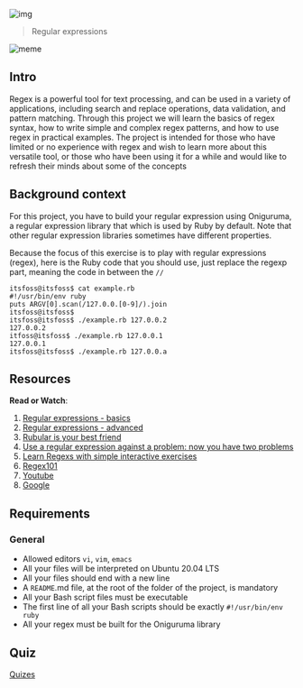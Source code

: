 ![img](https://assets.imaginablefutures.com/media/images/ALX_Logo.max-200x150.png)
  > Regular expressions

![meme](https://intranet.alxswe.com/images/contents/sysadmin/concepts/29/regex_now_2_problems.jpg)

## Intro 
Regex is a powerful tool for text processing, and can be used in a variety of applications, including search and replace operations, data validation, and pattern matching. Through this project we  will learn the basics of regex syntax, how to write simple and complex regex patterns, and how to use regex in practical examples. The project is intended for those who have limited or no experience with regex and wish to learn more about this versatile tool, or those who have been using it for a while and would like to refresh their minds about some of the concepts

## Background context
For this project, you have to build your regular expression using Oniguruma, a regular expression library that which is used by Ruby by default. Note that other regular expression libraries sometimes have different properties.

Because the focus of this exercise is to play with regular expressions (regex), here is the Ruby code that you should use, just replace the regexp part, meaning the code in between the ```//```

```
itsfoss@itsfoss$ cat example.rb
#!/usr/bin/env ruby
puts ARGV[0].scan(/127.0.0.[0-9]/).join
itsfoss@itsfoss$
itsfoss@itsfoss$ ./example.rb 127.0.0.2
127.0.0.2
itfoss@itsfoss$ ./example.rb 127.0.0.1
127.0.0.1
itsfoss@itsfoss$ ./example.rb 127.0.0.a
```
## Resources
__Read or Watch__:
1. [Regular expressions - basics](https://www.slideshare.net/neha_jain/introducing-regular-expressions)
2. [Regular expressions - advanced](https://www.slideshare.net/neha_jain/advanced-regular-expressions-80296518)
3. [Rubular is your best friend](https://rubular.com/)
3. [Use  a regular expression against a problem: now you have two problems](https://blog.codinghorror.com/regular-expressions-now-you-have-two-problems/)
4. [Learn Regexs with simple interactive exercises](https://regexone.com/)
5. [Regex101](https://regex101.com/)
6. [Youtube](https://www.youtube.com/results?search_query=regex)
7. [Google](https://www.google.com/search?q=regular+expressions)

## Requirements
### General 
- Allowed editors ```vi```, ```vim```, ```emacs```
- All your files will be interpreted on Ubuntu 20.04 LTS
- All your files should end with a new line
- A ```README```.md file, at the root of the folder of the project, is mandatory
- All your Bash script files must be executable
- The first line of all your Bash scripts should be exactly ```#!/usr/bin/env ruby```
- All your regex must be built for the Oniguruma library

## Quiz
[Quizes](./quiz.md)